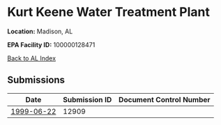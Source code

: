 # Kurt Keene Water Treatment Plant

**Location:** Madison, AL

**EPA Facility ID:** 100000128471

[Back to AL Index](../../index.md)

## Submissions

| Date | Submission ID | Document Control Number |
|------|--------------|-------------------------|
| [1999-06-22](submissions/12909.md) | 12909 |  |
